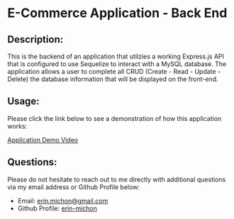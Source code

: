 # E-Commerce Application - Back End
  
  ## Description:
  This is the backend of an application that utilzies a working Express.js API that is configured to use Sequelize to interact with a MySQL database.  The application allows a user to complete all CRUD (Create - Read - Update - Delete) the database information that will be displayed on the front-end.

  ## Usage:
  Please click the link below to see a demonstration of how this application works:

  [Application Demo Video](https://watch.screencastify.com/v/pVyUPKWbDf4A5eaJRmti)

  ## Questions:
  Please do not hesitate to reach out to me directly with additional questions via my email address or Github Profile below:
  
  * Email: [erin.michon@gmail.com](mailto:alsdkfj) 
  * Github Profile: [erin-michon](https://github.com/aslkdjf)